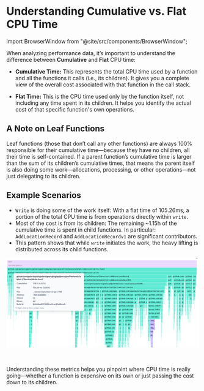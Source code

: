 # Understanding Cumulative vs. Flat CPU Time

import BrowserWindow from "@site/src/components/BrowserWindow";

When analyzing performance data, it’s important to understand the difference between **Cumulative** and **Flat** CPU time:
* **Cumulative Time:** This represents the total CPU time used by a function and all the functions it calls (i.e., its children). It gives you a complete view of the overall cost associated with that function in the call stack.


* **Flat Time:** This is the CPU time used only by the function itself, not including any time spent in its children. It helps you identify the actual cost of that specific function's own operations.


## A Note on Leaf Functions

Leaf functions (those that don’t call any other functions) are always 100% responsible for their cumulative time—because they have no children, all their time is self-contained.
If a parent function’s cumulative time is larger than the sum of its children’s cumulative times, that means the parent itself is also doing some work—allocations, processing, or other operations—not just delegating to its children.

## Example Scenarios

* `Write`  is doing some of the work itself: With a flat time of 105.26ms, a portion of the total CPU time is from operations directly within `write`.
* Most of the cost is from its children: The remaining ~1.15h of the cumulative time is spent in child functions. In particular:
`AddLocationRecord` and `AddLocationRecordv1` are significant contributors.
* This pattern shows that while `write` initiates the work, the heavy lifting is distributed across its child functions.
  
<BrowserWindow>

![Adding a screenshot that explains the example](../static/img/Cumulativevsflat.png)

</BrowserWindow>

<br />

Understanding these metrics helps you pinpoint where CPU time is really going—whether a function is expensive on its own or just passing the cost down to its children.

